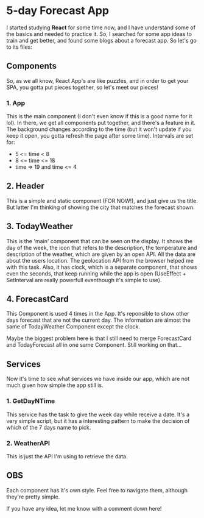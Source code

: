 # 5-day Forecast App

I started studying **React** for some time now, and I have understand some of the basics and needed to practice it.
So, I searched for some app ideas to train and get better, and found some blogs about a forecast app.
So let's go to its files:

## Components

So, as we all know, React App's are like puzzles, and in order to get your SPA, you gotta put pieces together, so let's meet our pieces!

### 1. App

This is the main component (I don't even know if this is a good name for it lol).
In there, we get all components put together, and there's a feature in it.
The background changes according to the time (but it won't update if you keep it open, you gotta refresh the page after some time).
Intervals are set for:
- 5 <= time < 8
- 8 <= time <= 18
- time => 19 and time <= 4  

## 2. Header
This is a simple and static component (FOR NOW!), and just give us the title. But latter I'm thinking of showing the city that matches the forecast shown.

## 3. TodayWeather
This is the 'main' component that can be seen on the display. It shows the day of the week, the icon that refers to the description, the temperature and description of the weather, which are given by an open API.
All the data are about the users location. The geolocation API from the browser helped me with this task.
Also, it has clock, which is a separate component, that shows even the seconds, that keep running while the app is open (UseEffect + SetInterval are really powerfull eventhough it's simple to use).

## 4. ForecastCard
This Component is used 4 times in the App. It's reponsible to show other days forecast that are not the current day.
The information are almost the same of TodayWeather Component except the clock.

Maybe the biggest problem here is that I still need to merge ForecastCard and TodayForecast all in one same Component. Still working on that...

## Services

Now it's time to see what services we have inside our app, which are not much given how simple the app still is.

### 1. GetDayNTime
This service has the task to give the week day while receive a date.
It's a very simple script, but it has a interesting pattern to make the decision of which of the 7 days name to pick.

### 2. WeatherAPI
This is just the API I'm using to retrieve the data.

## OBS
Each component has it's own style. Feel free to navigate them, although they're pretty simple.

If you have any idea, let me know with a comment down here!